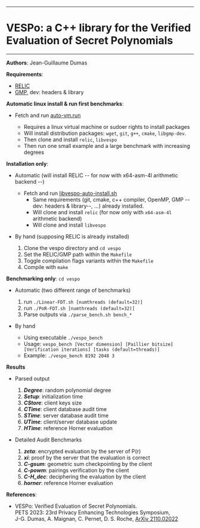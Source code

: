 --------------------------------------------------------------------------------
# VESPo: a C++ library for the Verified Evaluation of Secret Polynomials
--------------------------------------------------------------------------------

**Authors**:  Jean-Guillaume Dumas


**Requirements**:
- [RELIC](https://github.com/relic-toolkit/relic)
- [GMP](https://gmplib.org/), dev: headers & library



**Automatic linux install & run first benchmarks**:
- Fetch and run [auto-vm.run](https://raw.githubusercontent.com/jgdumas/vespo/main/auto-vm.run)

	- Requires a linux virtual machine or sudoer rights to install packages
	- Will install distribution packages: `wget`, `git`, `g++`, `cmake`, `libgmp-dev`.
	- Then clone and install `relic`, `libvespo`
	- Then run one small example and a large benchmark with increasing degrees



**Installation only**:
- Automatic (will install RELIC -- for now with x64-asm-4l arithmetic backend --)
	- Fetch and run [libvespo-auto-install.sh](https://raw.githubusercontent.com/jgdumas/vespo/main/libvespo-auto-install.sh)
		- Same requirements (git, cmake, c++ compiler, OpenMP, GMP --dev: headers & library--, ...) already installed.
		- Will clone and install `relic` (for now only with `x64-asm-4l` arithmetic backend)
		- Will clone and install `libvespo`

- By hand (supposing RELIC is already installed)
	1.  Clone the vespo directory and `cd vespo`
	2.  Set the RELIC/GMP path within the `Makefile`
	3.  Toggle compilation flags variants within the `Makefile`
	4.  Compile with `make`



**Benchmarking only**: `cd vespo`
- Automatic (two different range of benchmarks)
	1. run `./Linear-FDT.sh [numthreads (default=32)]`
	2. run `./PoR-FDT.sh [numthreads (default=32)]`
	3. Parse outputs via `./parse_bench.sh bench_*`

- By hand
	- Using executable `./vespo_bench`
	- Usage: `vespo_bench [Vector dimension] [Paillier bitsize] [Verification iterations] [tasks (default=threads)]`
	- Example: `./vespo_bench 8192 2048 3`

**Results**
- Parsed output
	1. ***Degree***: random polynomial degree
	2. ***Setup***: initialization time
	3. ***CStore***: client keys size
	4. ***CTime***: client database audit time
	5. ***STime***: server database audit time
	6. ***UTime***: client/server database update
	7. ***HTime***: reference Horner evaluation

- Detailed Audit Benchmarks
	1. ***zeta***: encrypted evaluation by the server of P(r)
	2. ***xi***: proof by the server that the evaluation is correct
	3. ***C-gsum***: geometric sum checkpointing by the client
	4. ***C-powm***: pairings verification by the client
	5. ***C-H_dec***: deciphering the evaluation by the client
	6. ***horner***: reference Horner evaluation
	

**References**:
- VESPo: Verified Evaluation of Secret Polynomials.  
  PETS 2023: 23rd Privacy Enhancing Technologies Symposium,  
  J-G. Dumas, A. Maignan, C. Pernet, D. S. Roche,
  [ArXiv 2110.02022](https://arxiv.org/abs/2110.02022)
